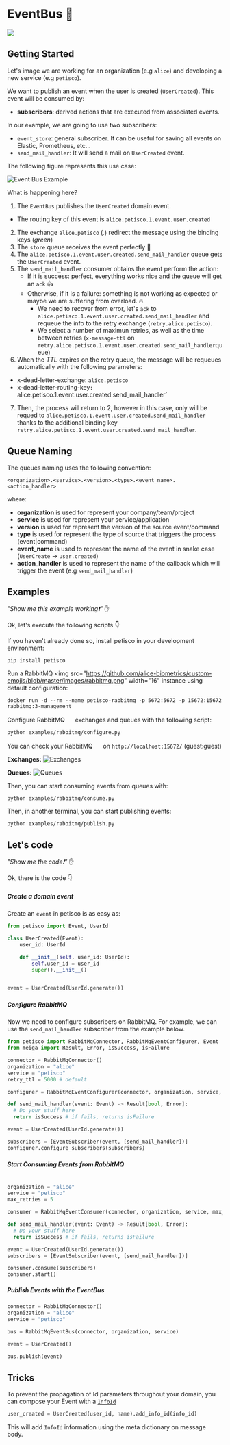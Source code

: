 # EventBus :trolleybus:

<img src="https://github.com/alice-biometrics/custom-emojis/blob/master/images/alice_header.png" width=auto>

## Getting Started

Let's image we are working for an organization (e.g `alice`) and developing a new service (e.g `petisco`). 

We want to publish an event when the user is created (`UserCreated`). 
This event will be consumed by:
 * **subscribers**: derived actions that are executed from associated events. 
 
In our example, we are going to use two subscribers:

* `event_store`: general subscriber. It can be useful for saving all events on Elastic, Prometheus, etc...
* `send_mail_handler`: It will send a mail on `UserCreated` event.

The following figure represents this use case:

![Event Bus Example](event-bus-example.jpeg)

What is happening here?

1. The `EventBus` publishes the `UserCreated` domain event. 
  * The routing key of this event is `alice.petisco.1.event.user.created` 
2. The exchange `alice.petisco` (*<organization>.<service>*) redirect the message using the binding keys (*green*)
3. The `store` queue receives the event perfectly :metal:
4. The `alice.petisco.1.event.user.created.send_mail_handler` queue gets the `UserCreated` event.
5. The `send_mail_handler` consumer obtains the event perform the action:
   * If it is success: perfect, everything works nice and the queue will get an `ack` :thumbsup:
   * Otherwise, if it is a failure: something is not working as expected or maybe we are suffering from overload. :fire:
      * We need to recover from error, let's `ack` to `alice.petisco.1.event.user.created.send_mail_handler` and requeue the info to the retry exchange (`retry.alice.petisco`).
      * We select a number of maximun retries, as well as the time between retries (`x-message-ttl` on `retry.alice.petisco.1.event.user.created.send_mail_handler`queue)
6. When the *TTL* expires on the retry queue, the message will be requeues automatically with the following parameters:
  * x-dead-letter-exchange: `alice.petisco`
  * x-dead-letter-routing-key`: `alice.petisco.1.event.user.created.send_mail_handler`
7. Then, the process will return to 2, however in this case, only will be requed to `alice.petisco.1.event.user.created.send_mail_handler` thanks to the additional binding key `retry.alice.petisco.1.event.user.created.send_mail_handler`.

## Queue Naming

The queues naming uses the following convention:

`<organization>.<service>.<version>.<type>.<event_name>.<action_handler>`
  
where:
* **organization** is used for represent your company/team/project
* **service** is used for represent your service/application
* **version** is used for represent the version of the source event/command
* **type** is used for represent the type of source that triggers the process (event|command)
* **event_name** is used to represent the name of the event in snake case (`UserCreate` -> `user.created`) 
* **action_handler** is used to represent the name of the callback which will trigger the event (e.g `send_mail_handler`) 

## Examples 

*"Show me this example working:exclamation:"* :raised_hand:

Ok, let's execute the following scripts :point_down:

If you haven't already done so, install petisco in your development environment:

```console
pip install petisco
```

Run a RabbitMQ <img src="https://github.com/alice-biometrics/custom-emojis/blob/master/images/rabbitmq.png" width="16" instance using default configuration:

```console
docker run -d --rm --name petisco-rabbitmq -p 5672:5672 -p 15672:15672 rabbitmq:3-management
```


Configure RabbitMQ <img src="https://github.com/alice-biometrics/custom-emojis/blob/master/images/rabbitmq.png" width="16"> exchanges and queues with the following script:

```console
python examples/rabbitmq/configure.py
```

You can check your RabbitMQ <img src="https://github.com/alice-biometrics/custom-emojis/blob/master/images/rabbitmq.png" width="16"> on `http://localhost:15672/` (guest:guest)

**Exchanges:**
![Exchanges](rabbitmq_queues.jpeg)

**Queues:**
![Queues](rabbitmq_exchanges.jpeg)

Then, you can start consuming events from queues with:

```console
python examples/rabbitmq/consume.py
```

Then, in another terminal, you can start publishing events:

```console
python examples/rabbitmq/publish.py
```


## Let's code

*"Show me the code:exclamation:"* :raised_hand:

Ok, there is the code :point_down:

##### Create a domain event
Create an `event` in petisco is as easy as:

```python
from petisco import Event, UserId

class UserCreated(Event):
    user_id: UserId

    def __init__(self, user_id: UserId):
        self.user_id = user_id
        super().__init__()


event = UserCreated(UserId.generate())
```

##### Configure RabbitMQ <img src="https://github.com/alice-biometrics/custom-emojis/blob/master/images/rabbitmq.png" width="16">
Now we need to configure subscribers on RabbitMQ. For example, we can use the `send_mail_handler` subscriber from the example below.

```python
from petisco import RabbitMqConnector, RabbitMqEventConfigurer, Event
from meiga import Result, Error, isSuccess, isFailure

connector = RabbitMqConnector()
organization = "alice"
service = "petisco"
retry_ttl = 5000 # default

configurer = RabbitMqEventConfigurer(connector, organization, service, retry_ttl=retry_ttl)

def send_mail_handler(event: Event) -> Result[bool, Error]:
  # Do your stuff here
  return isSuccess # if fails, returns isFailure

event = UserCreated(UserId.generate())

subscribers = [EventSubscriber(event, [send_mail_handler])]  
configurer.configure_subscribers(subscribers)
```

##### Start Consuming Events from RabbitMQ <img src="https://github.com/alice-biometrics/custom-emojis/blob/master/images/rabbitmq.png" width="16">

```python

organization = "alice"
service = "petisco"
max_retries = 5 

consumer = RabbitMqEventConsumer(connector, organization, service, max_retries)

def send_mail_handler(event: Event) -> Result[bool, Error]:
  # Do your stuff here
  return isSuccess # if fails, returns isFailure

event = UserCreated(UserId.generate())
subscribers = [EventSubscriber(event, [send_mail_handler])]  

consumer.consume(subscribers)
consumer.start()
```

##### Publish Events with the EventBus


```python
connector = RabbitMqConnector()
organization = "alice"
service = "petisco"

bus = RabbitMqEventBus(connector, organization, service)

event = UserCreated()

bus.publish(event)
```
            
## Tricks

To prevent the propagation of Id parameters throughout your domain, you can compose your Event with a [`InfoId`](petisco/domain/aggregate_roots/info_id.py)

```python
user_created = UserCreated(user_id, name).add_info_id(info_id)
```

This will add `InfoId` information using the meta dictionary on message body. 
 
        

